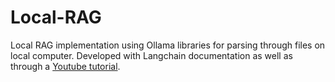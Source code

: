 # Local-RAG
Local RAG implementation using Ollama libraries for parsing through files on local computer. Developed with Langchain documentation as well as through a [Youtube tutorial](https://www.youtube.com/watch?v=BLR1FgFqbRo).
